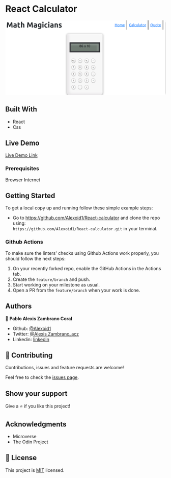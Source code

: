 # React Calculator 


![screenshot](./img/calc.png)


## Built With

- React
- Css

## Live Demo
[Live Demo Link](https://react-calcu.herokuapp.com)
 

### Prerequisites

Browser
Internet

## Getting Started

To get a local copy up and running follow these simple example steps:

- Go to https://github.com/Alexoid1/React-calculator and clone the repo using: <br>
`https://github.com/Alexoid1/React-calculator.git` in your terminal.

### Github Actions

To make sure the linters' checks using Github Actions work properly, you should follow the next steps:

1. On your recently forked repo, enable the GitHub Actions in the Actions tab.
2. Create the `feature/branch` and push.
3. Start working on your milestone as usual.
4. Open a PR from the `feature/branch` when your work is done.


## Authors

👤 **Pablo Alexis Zambrano Coral**
- Github: [@Alexoid1](https://github.com/Alexoid1)
- Twitter: [@Alexis Zambrano_acz](https://twitter.com/pablo_acz)
- Linkedin: [linkedin](https://www.linkedin.com/in/pablo-alexis-zambrano-coral-7a614a189/)

## 🤝 Contributing

Contributions, issues and feature requests are welcome!

Feel free to check the [issues page](https://github.com/Alexoid1/Library/issues).

## Show your support

Give a ⭐️ if you like this project!

## Acknowledgments

- Microverse
- The Odin Project


## 📝 License

This project is [MIT]() licensed.
